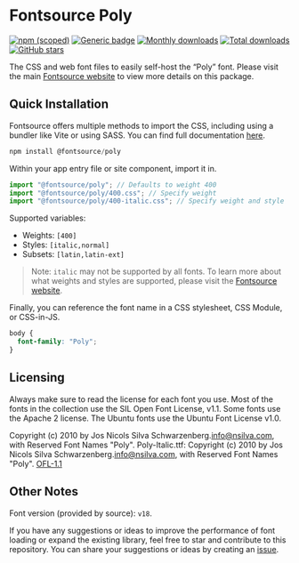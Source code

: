# Fontsource Poly

[![npm (scoped)](https://img.shields.io/npm/v/@fontsource/poly?color=brightgreen)](https://www.npmjs.com/package/@fontsource/poly) [![Generic badge](https://img.shields.io/badge/fontsource-passing-brightgreen)](https://github.com/fontsource/fontsource) [![Monthly downloads](https://badgen.net/npm/dm/@fontsource/poly)](https://github.com/fontsource/fontsource) [![Total downloads](https://badgen.net/npm/dt/@fontsource/poly)](https://github.com/fontsource/fontsource) [![GitHub stars](https://img.shields.io/github/stars/fontsource/fontsource.svg?style=social&label=Star)](https://github.com/fontsource/fontsource/stargazers)

The CSS and web font files to easily self-host the “Poly” font. Please visit the main [Fontsource website](https://fontsource.org/fonts/poly) to view more details on this package.

## Quick Installation

Fontsource offers multiple methods to import the CSS, including using a bundler like Vite or using SASS. You can find full documentation [here](https://fontsource.org/docs/getting-started/introduction).

```javascript
npm install @fontsource/poly
```

Within your app entry file or site component, import it in.

```javascript
import "@fontsource/poly"; // Defaults to weight 400
import "@fontsource/poly/400.css"; // Specify weight
import "@fontsource/poly/400-italic.css"; // Specify weight and style
```

Supported variables:
- Weights: `[400]`
- Styles: `[italic,normal]`
- Subsets: `[latin,latin-ext]`

> Note: `italic` may not be supported by all fonts. To learn more about what weights and styles are supported, please visit the [Fontsource website](https://fontsource.org/fonts/poly).

Finally, you can reference the font name in a CSS stylesheet, CSS Module, or CSS-in-JS.

```css
body {
  font-family: "Poly";
}
```

## Licensing
Always make sure to read the license for each font you use. Most of the fonts in the collection use the SIL Open Font License, v1.1. Some fonts use the Apache 2 license. The Ubuntu fonts use the Ubuntu Font License v1.0.

Copyright (c) 2010 by Jos Nicols Silva Schwarzenberg.<info@nsilva.com>, with Reserved Font Names "Poly". Poly-Italic.ttf: Copyright (c) 2010 by Jos Nicols Silva Schwarzenberg.<info@nsilva.com>, with Reserved Font Names "Poly".
[OFL-1.1](https://openfontlicense.org)

## Other Notes
Font version (provided by source): `v18`.

If you have any suggestions or ideas to improve the performance of font loading or expand the existing library, feel free to star and contribute to this repository. You can share your suggestions or ideas by creating an [issue](https://github.com/fontsource/fontsource/issues).